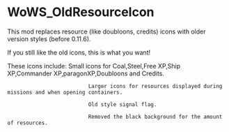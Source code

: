 # WoWS_OldResourceIcon
This mod replaces resource (like doubloons, credits) icons with older version styles (before 0.11.6).

If you still like the old icons, this is what you want!

These icons include: 
                              Small icons for Coal,Steel,Free XP,Ship XP,Commander XP,paragonXP,Doubloons and Credits.

                              Larger icons for resources displayed during missions and when opening containers.

                              Old style signal flag.

                              Removed the black background for the amount of resources.
